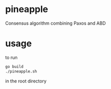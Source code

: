 # pineapple
Consensus algorithm combining Paxos and ABD

# usage

to run

```bash
go build
./pineapple.sh
```

in the root directory
